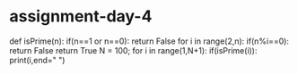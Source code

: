 # assignment-day-4
def isPrime(n):   if(n==1 or n==0): return False for i in range(2,n): 	if(n%i==0): 	return False  return True  N = 100;  for i in range(1,N+1): if(isPrime(i)): 	print(i,end=" ")
